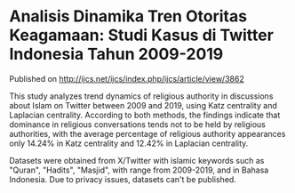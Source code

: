 # Analisis Dinamika Tren Otoritas Keagamaan: Studi Kasus di Twitter Indonesia Tahun 2009-2019
Published on http://ijcs.net/ijcs/index.php/ijcs/article/view/3862

This study analyzes trend dynamics of religious authority in discussions about Islam on Twitter between 2009 and 2019, using Katz centrality and Laplacian centrality. According to both methods, the findings indicate that dominance in religious conversations tends not to be held by religious authorities, with the average percentage of religious authority appearances only 14.24% in Katz centrality and 12.42% in Laplacian centrality.

Datasets were obtained from X/Twitter with islamic keywords such as "Quran", "Hadits", "Masjid", with range from 2009-2019, and in Bahasa Indonesia.
Due to privacy issues, datasets can't be published.

